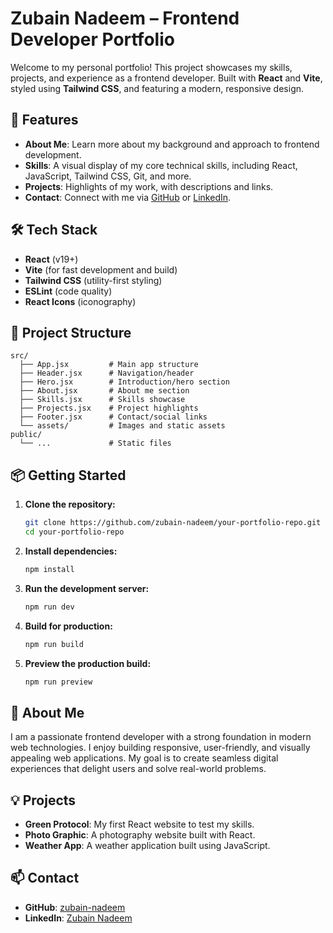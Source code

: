 # Zubain Nadeem – Frontend Developer Portfolio

Welcome to my personal portfolio! This project showcases my skills, projects, and experience as a frontend developer. Built with **React** and **Vite**, styled using **Tailwind CSS**, and featuring a modern, responsive design.

## 🚀 Features

- **About Me**: Learn more about my background and approach to frontend development.
- **Skills**: A visual display of my core technical skills, including React, JavaScript, Tailwind CSS, Git, and more.
- **Projects**: Highlights of my work, with descriptions and links.
- **Contact**: Connect with me via [GitHub](https://github.com/zubain-nadeem) or [LinkedIn](https://www.linkedin.com/in/zubain-nadeem-5b67852b2/).

## 🛠️ Tech Stack

- **React** (v19+)
- **Vite** (for fast development and build)
- **Tailwind CSS** (utility-first styling)
- **ESLint** (code quality)
- **React Icons** (iconography)

## 📂 Project Structure

```
src/
  ├── App.jsx         # Main app structure
  ├── Header.jsx      # Navigation/header
  ├── Hero.jsx        # Introduction/hero section
  ├── About.jsx       # About me section
  ├── Skills.jsx      # Skills showcase
  ├── Projects.jsx    # Project highlights
  ├── Footer.jsx      # Contact/social links
  └── assets/         # Images and static assets
public/
  └── ...             # Static files
```

## 📦 Getting Started

1. **Clone the repository:**
   ```bash
   git clone https://github.com/zubain-nadeem/your-portfolio-repo.git
   cd your-portfolio-repo
   ```

2. **Install dependencies:**
   ```bash
   npm install
   ```

3. **Run the development server:**
   ```bash
   npm run dev
   ```

4. **Build for production:**
   ```bash
   npm run build
   ```

5. **Preview the production build:**
   ```bash
   npm run preview
   ```

## 📝 About Me

I am a passionate frontend developer with a strong foundation in modern web technologies. I enjoy building responsive, user-friendly, and visually appealing web applications. My goal is to create seamless digital experiences that delight users and solve real-world problems.

## 💡 Projects

- **Green Protocol**: My first React website to test my skills.
- **Photo Graphic**: A photography website built with React.
- **Weather App**: A weather application built using JavaScript.

## 📫 Contact

- **GitHub**: [zubain-nadeem](https://github.com/zubain-nadeem)
- **LinkedIn**: [Zubain Nadeem](https://www.linkedin.com/in/zubain-nadeem-5b67852b2/)
